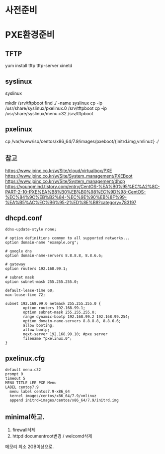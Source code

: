# 사전준비

# PXE환경준비

## TFTP
yum install tftp tftp-server xinetd

## syslinux
syslinux

mkdir /srv/tftpboot
find ./ -name syslinux
cp -ip /usr/share/syslinux/pxelinux.0 /srv/tftpboot
cp -ip /usr/share/syslinux/menu.c32 /srv/tftpboot

## pxelinux
cp /var/www/iso/centos/x86_64/7.9/images/pxeboot/{initrd.img,vmlinuz} ./

## 참고
https://www.joinc.co.kr/w/Site/cloud/virtualbox/PXE
https://www.joinc.co.kr/w/Site/System_management/PXEBoot
https://www.joinc.co.kr/w/Site/System_management/dhcp
https://youngmind.tistory.com/entry/CentOS-%EA%B0%95%EC%A2%8C-PART-2-10-PXE%EA%B8%B0%EB%B0%98%EC%9D%98-CentOS-%EC%84%9C%EB%B2%84-%EC%9E%90%EB%8F%99-%EA%B5%AC%EC%B6%95-2%ED%8E%B8?category=783197

## dhcpd.conf
```
ddns-update-style none;

# option definitions common to all supported networks...
option domain-name "example.org";

# google dns 
option domain-name-servers 8.8.8.8, 8.8.6.6;

# gateway 
option routers 192.168.99.1;

# subnet mask
option subnet-mask 255.255.255.0;

default-lease-time 60;
max-lease-time 72;

subnet 192.168.99.0 netmask 255.255.255.0 {
        option routers 192.168.99.1;
        option subnet-mask 255.255.255.0;
        range dynamic-bootp 192.168.99.2 192.168.99.254;
        option domain-name-servers 8.8.8.8, 8.8.6.6;
        allow booting;
        allow bootp;
        next-server 192.168.99.10; #pxe server
        filename "pxelinux.0";
}
```

## pxelinux.cfg
```
default menu.c32
prompt 0
timeout 5
MENU TITLE LEE PXE Menu
LABEL centos7.9
  menu label centos7.9-x86_64
  kernel images/centos/x86_64/7.9/vmlinuz
  append initrd=images/centos/x86_64/7.9/initrd.img
```


## minimal하고.
1. firewall삭제
2. httpd documentroot변경 / welcomd삭제

메모리 최소 2GB이상으로.